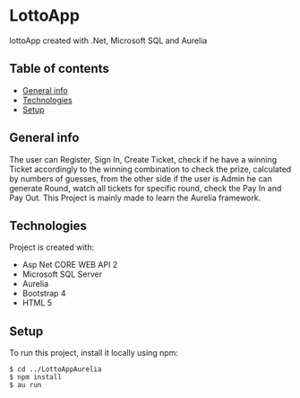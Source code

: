 # LottoApp
lottoApp created with .Net, Microsoft SQL and Aurelia

## Table of contents
* [General info](#general-info)
* [Technologies](#technologies)
* [Setup](#setup)

## General info
The user can Register, Sign In, Create Ticket, check if he have a winning Ticket accordingly to the winning combination to check the prize,
calculated by numbers of guesses, from the other side if the user is Admin he can generate Round, watch all tickets for specific round,
check the Pay In and Pay Out. This Project is mainly made to learn the Aurelia framework.

## Technologies
Project is created with:
* Asp Net CORE WEB API 2
* Microsoft SQL Server
* Aurelia
* Bootstrap 4
* HTML 5

## Setup
To run this project, install it locally using npm:

```
$ cd ../LottoAppAurelia
$ npm install
$ au run

